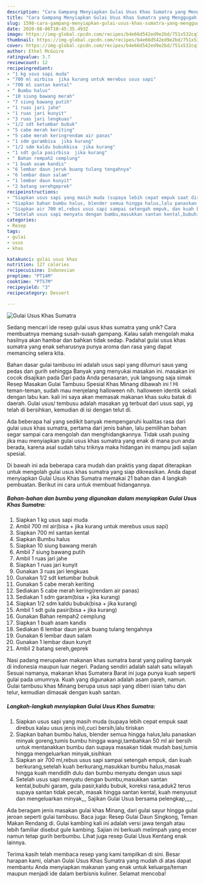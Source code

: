 ```yaml
---
description: "Cara Gampang Menyiapkan Gulai Usus Khas Sumatra yang Menggugah Selera"
title: "Cara Gampang Menyiapkan Gulai Usus Khas Sumatra yang Menggugah Selera"
slug: 1598-cara-gampang-menyiapkan-gulai-usus-khas-sumatra-yang-menggugah-selera
date: 2020-08-06T10:45:35.493Z
image: https://img-global.cpcdn.com/recipes/b4e66d542ed9e2bd/751x532cq70/gulai-usus-khas-sumatra-foto-resep-utama.jpg
thumbnail: https://img-global.cpcdn.com/recipes/b4e66d542ed9e2bd/751x532cq70/gulai-usus-khas-sumatra-foto-resep-utama.jpg
cover: https://img-global.cpcdn.com/recipes/b4e66d542ed9e2bd/751x532cq70/gulai-usus-khas-sumatra-foto-resep-utama.jpg
author: Ethel McGuire
ratingvalue: 3.7
reviewcount: 12
recipeingredient:
- "1 kg usus sapi muda"
- "700 ml airbisa  jika kurang untuk merebus usus sapi"
- "700 ml santan kental"
- " Bumbu halus"
- "10 siung bawang merah"
- "7 siung bawang putih"
- "1 ruas jari jahe"
- "1 ruas jari kunyit"
- "3 ruas jari lengkuas"
- "1/2 sdt ketumbar bubuk"
- "5 cabe merah keriting"
- "5 cabe merah keringrendam air panas"
- "1 sdm garambisa  jika kurang"
- "1/2 sdm kaldu bubukbisa  jika kurang"
- "1 sdt gula pasirbisa  jika kurang"
- " Bahan rempah2 cemplung"
- "1 buah asam kandis"
- "6 lembar daun jeruk buang tulang tengahnya"
- "6 lembar daun salam"
- "1 lembar daun kunyit"
- "2 batang serehgeprek"
recipeinstructions:
- "Siapkan usus sapi yang masih muda (supaya lebih cepat empuk saat direbus kalau usus jenis ini),cuci bersih,lalu tiriskan"
- "Siapkan bahan bumbu halus, blender semua hingga halus,lalu panaskan minyak goreng,tumis bumbu hingga wangi,tambahkan 50 ml air bersih untuk mentanakkan bumbu dan supaya masakan tidak mudah basi,tumis hingga mengeluarkan minyak,sisihkan"
- "Siapkan air 700 ml,rebus usus sapi sampai setengah empuk, dan kuah berkurang,setelah kuah berkurang,masukkan bumbu halus,masak hingga kuah mendidih dulu dan bumbu menyatu dengan usus sapi"
- "Setelah usus sapi menyatu dengan bumbu,masukkan santan kental,bubuhi garam, gula pasir,kaldu bubuk, koreksi rasa,aduk2 terus supaya santan tidak pecah, masak hingga santan kental, kuah menyusut dan mengeluarkan minyak,,, Sajikan Gulai Usus bersama pelengkap,,,,,"
categories:
- Resep
tags:
- gulai
- usus
- khas

katakunci: gulai usus khas 
nutrition: 127 calories
recipecuisine: Indonesian
preptime: "PT14M"
cooktime: "PT57M"
recipeyield: "3"
recipecategory: Dessert

---
```



![Gulai Usus Khas Sumatra](https://img-global.cpcdn.com/recipes/b4e66d542ed9e2bd/751x532cq70/gulai-usus-khas-sumatra-foto-resep-utama.jpg)

Sedang mencari ide resep gulai usus khas sumatra yang unik? Cara membuatnya memang susah-susah gampang. Kalau salah mengolah maka hasilnya akan hambar dan bahkan tidak sedap. Padahal gulai usus khas sumatra yang enak seharusnya punya aroma dan rasa yang dapat memancing selera kita.

Bahan dasar gulai tambusu ini adalah usus sapi yang dilumuri saus yang pedas dan gurih sehingga Banyak yang menyukai masakan ini. masakan ini cocok disajikan pada Dari pada Anda penasaran, yuk langsung saja simak Resep Masakan Gulai Tambusu Spesial Khas Minang dibawah ini ! Hi teman-teman, sudah mau menjelang halloween nih. halloween identik sekali dengan labu kan. kali ini saya akan memasak makanan khas suku batak di daerah. Gulai usus/ tembusu adalah masakan yg terbuat dari usus sapi, yg telah di bersihkan, kemudian di isi dengan telut di.

Ada beberapa hal yang sedikit banyak mempengaruhi kualitas rasa dari gulai usus khas sumatra, pertama dari jenis bahan, lalu pemilihan bahan segar sampai cara mengolah dan menghidangkannya. Tidak usah pusing jika mau menyiapkan gulai usus khas sumatra yang enak di mana pun anda berada, karena asal sudah tahu triknya maka hidangan ini mampu jadi sajian spesial.


Di bawah ini ada beberapa cara mudah dan praktis yang dapat diterapkan untuk mengolah gulai usus khas sumatra yang siap dikreasikan. Anda dapat menyiapkan Gulai Usus Khas Sumatra memakai 21 bahan dan 4 langkah pembuatan. Berikut ini cara untuk membuat hidangannya.

<!--inarticleads1-->

##### Bahan-bahan dan bumbu yang digunakan dalam menyiapkan Gulai Usus Khas Sumatra:

1. Siapkan 1 kg usus sapi muda
1. Ambil 700 ml air(bisa + jika kurang untuk merebus usus sapi)
1. Siapkan 700 ml santan kental
1. Siapkan  Bumbu halus
1. Siapkan 10 siung bawang merah
1. Ambil 7 siung bawang putih
1. Ambil 1 ruas jari jahe
1. Siapkan 1 ruas jari kunyit
1. Gunakan 3 ruas jari lengkuas
1. Gunakan 1/2 sdt ketumbar bubuk
1. Gunakan 5 cabe merah keriting
1. Sediakan 5 cabe merah kering(rendam air panas)
1. Sediakan 1 sdm garam(bisa + jika kurang)
1. Siapkan 1/2 sdm kaldu bubuk(bisa + jika kurang)
1. Ambil 1 sdt gula pasir(bisa + jika kurang)
1. Gunakan  Bahan rempah2 cemplung
1. Siapkan 1 buah asam kandis
1. Sediakan 6 lembar daun jeruk buang tulang tengahnya
1. Gunakan 6 lembar daun salam
1. Gunakan 1 lembar daun kunyit
1. Ambil 2 batang sereh,geprek


Nasi padang merupakan makanan khas sumatra barat yang paling banyak di indonesia maupun luar negeri. Padang sendiri adalah salah satu wilayah Sesuai namanya, makanan khas Sumatera Barat ini juga punya kuah seperti gulai pada umumnya. Kuah yang digunakan adalah asam pareh, namun. Gulai tambusu khas Minang berupa usus sapi yang diberi isian tahu dan telur, kemudian dimasak dengan kuah santan. 

<!--inarticleads2-->

##### Langkah-langkah menyiapkan Gulai Usus Khas Sumatra:

1. Siapkan usus sapi yang masih muda (supaya lebih cepat empuk saat direbus kalau usus jenis ini),cuci bersih,lalu tiriskan
1. Siapkan bahan bumbu halus, blender semua hingga halus,lalu panaskan minyak goreng,tumis bumbu hingga wangi,tambahkan 50 ml air bersih untuk mentanakkan bumbu dan supaya masakan tidak mudah basi,tumis hingga mengeluarkan minyak,sisihkan
1. Siapkan air 700 ml,rebus usus sapi sampai setengah empuk, dan kuah berkurang,setelah kuah berkurang,masukkan bumbu halus,masak hingga kuah mendidih dulu dan bumbu menyatu dengan usus sapi
1. Setelah usus sapi menyatu dengan bumbu,masukkan santan kental,bubuhi garam, gula pasir,kaldu bubuk, koreksi rasa,aduk2 terus supaya santan tidak pecah, masak hingga santan kental, kuah menyusut dan mengeluarkan minyak,,, Sajikan Gulai Usus bersama pelengkap,,,,,


Ada beragam jenis masakan gulai khas Minang, dari gulai sayur hingga gulai jeroan seperti gulai tambusu. Baca juga: Resep Gulai Daun Singkong, Teman Makan Rendang di. Gulai kambing kali ini adalah versi jawa tengah atau lebih familiar disebut gule kambing. Sajian ini berkuah melimpah yang encer namun tetap gurih berbumbu. Lihat juga resep Gulai Usus Kentang enak lainnya. 

Terima kasih telah membaca resep yang kami tampilkan di sini. Besar harapan kami, olahan Gulai Usus Khas Sumatra yang mudah di atas dapat membantu Anda menyiapkan makanan yang enak untuk keluarga/teman maupun menjadi ide dalam berbisnis kuliner. Selamat mencoba!
